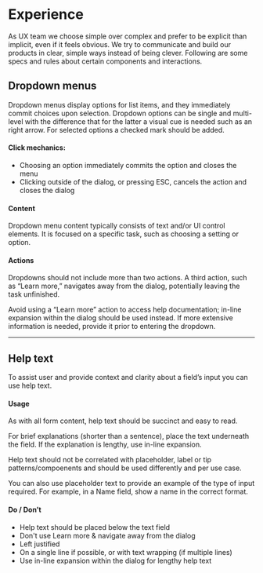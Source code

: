 # Experience

As UX team we choose simple over complex and prefer to be explicit than implicit, even if it
feels obvious. We try to communicate and build our products in clear, simple ways instead of being clever. Following are some specs and rules about certain components and interactions.




## Dropdown menus
Dropdown menus display options for list items, and they immediately commit choices upon selection. Dropdown options can be single and multi-level with the difference that for the latter a visual cue is needed such as an right arrow. For selected options a checked mark should be added.

#### Click mechanics:
- Choosing an option immediately commits the option and closes the menu
- Clicking outside of the dialog, or pressing ESC, cancels the action and closes the dialog

#### Content
Dropdown menu content typically consists of text and/or UI control elements. It is focused on a specific task, such as choosing a setting or option.

#### Actions
Dropdowns should not include more than two actions. A third action, such as “Learn more,” navigates away from the dialog, potentially leaving the task unfinished.

Avoid using a “Learn more” action to access help documentation; in-line expansion within the dialog should be used instead. If more extensive information is needed, provide it prior to entering the dropdown.


---


## Help text
To assist user and provide context and clarity about a field’s input you can use help text. 

#### Usage
As with all form content, help text should be succinct and easy to read. 

For brief explanations (shorter than a sentence), place the text underneath the field.
If the explanation is lengthy, use in-line expansion. 

Help text should not be correlated with placeholder, label or tip patterns/compoenents and should be used differently and per use case.

You can also use placeholder text to provide an example of the type of input required. For example, in a Name field, show a name in the correct format.


#### Do / Don’t
- Help text should be placed below the text field
- Don't use Learn more & navigate away from the dialog
- Left justified 
- On a single line if possible, or with text wrapping (if multiple lines)
- Use in-line expansion within the dialog for lengthy help text

